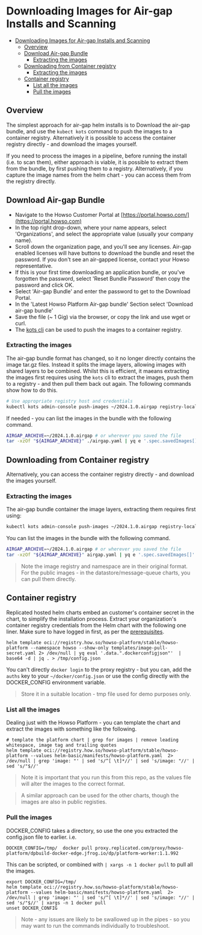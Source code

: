 # Downloading Images for Air-gap Installs and Scanning
- [Downloading Images for Air-gap Installs and Scanning](#downloading-images-for-air-gap-installs-and-scanning)
  - [Overview](#overview)
  - [Download Air-gap Bundle](#download-air-gap-bundle)
    - [Extracting the images](#extracting-the-images)
  - [Downloading from Container registry](#downloading-from-container-registry)
    - [Extracting the images](#extracting-the-images-1)
  - [Container registry](#container-registry)
    - [List all the images](#list-all-the-images)
    - [Pull the images](#pull-the-images)

## Overview 

The simplest approach for air-gap helm installs is to Download the air-gap bundle, and use the `kubect kots` command to push the images to a container registry.  Alternatively it is possible to access the container registry directly - and download the images yourself.

If you need to process the images in a pipeline, before running the install (i.e. to scan them), either approach is viable, it is possible to extract them from the bundle, by first pushing them to a registry.  Alternatively, if you capture the image names from the helm chart - you can access them from the registry directly. 


## Download Air-gap Bundle

- Navigate to the Howso Customer Portal at [https://portal.howso.com/](https://portal.howso.com)
- In the top right drop-down, where your name appears, select 'Organizations', and select the appropriate value (usually your company name).
- Scroll down the organization page, and you'll see any licenses.  Air-gap enabled licenses will have buttons to download the bundle and reset the password.  If you don't see an air-gapped license, contact your Howso representative.
- If this is your first time downloading an application bundle, or you've forgotten the password, select 'Reset Bundle Password' then copy the password and click OK.
- Select 'Air-gap Bundle' and enter the password to get to the Download Portal.
- In the 'Latest Howso Platform Air-gap bundle' Section select 'Download air-gap bundle'
- Save the file (~ 1 Gig) via the browser, or copy the link and use wget or curl. 
- The [kots cli](https://kots.io/kots-cli/) can be used to push the images to a container registry.

### Extracting the images 

The air-gap bundle format has changed, so it no longer directly contains the image tar.gz files.  Instead it splits the image layers, allowing images with shared layers to be combined.  Whilst this is efficient, it maeans extracting the images first requires using the `kots` cli to extract the images, push them to a registry - and then pull them back out again.  The following commands show how to do this.


```sh 
# Use appropriate registry host and credentials
kubectl kots admin-console push-images ~/2024.1.0.airgap registry-localhost:5000 --registry-username reguser --registry-password pw --namespace howso --skip-registry-check
```

If needed - you can list the images in the bundle with the following command. 
```sh
AIRGAP_ARCHIVE=~/2024.1.0.airgap # or wherever you saved the file
tar -xzOf "${AIRGAP_ARCHIVE}" ./airgap.yaml | yq e '.spec.savedImages[]' # The air-gap.yaml file contains a list of the images in the bundle - if you don't have yq just remove that piped cmd
```


## Downloading from Container registry

Alternatively, you can access the container registry directly - and download the images yourself.

### Extracting the images 

The air-gap bundle container the image layers, extracting them requires first using:
```sh
kubectl kots admin-console push-images ~/2024.1.0.airgap registry-localhost:5000 --registry-username reguser --registry-password pw --namespace howso --skip-registry-check
```

You can list the images in the bundle with the following command. 
```sh
AIRGAP_ARCHIVE=~/2024.1.0.airgap # or wherever you saved the file
tar -xzOf "${AIRGAP_ARCHIVE}" airgap.yaml | yq e '.spec.savedImages[]' # The airgap.yaml file contains a list of the images in the bundle - if you don't have yq just remove the piped cmd
```
> Note the image registry and namespace are in their original format.  For the public images - in the datastore/message-queue charts, you can pull them directly.

## Container registry 

Replicated hosted helm charts embed an customer's container secret in the chart, to simplify the installation process.  Extract your organization's container registry credentials from the Helm chart with the following one liner.  Make sure to have logged in first, as per the [prerequisites](../prereqs/README.md).
```
helm template oci://registry.how.so/howso-platform/stable/howso-platform --namespace howso --show-only templates/image-pull-secret.yaml 2> /dev/null | yq eval '.data.".dockerconfigjson"'  | base64 -d | jq . > /tmp/config.json
```

You can't directly `docker login` to the proxy registry - but you can, add the `auths` key to your `~/docker/config.json` or use the config directly with the DOCKER_CONFIG environment variable.
> Store it in a suitable location - tmp file used for demo purposes only.

### List all the images

Dealing just with the Howso Platform - you can template the chart and extract the images with something like the following.
```
# template the platform chart | grep for images | remove leading whitespace, image tag and trailing quotes 
helm template oci://registry.how.so/howso-platform/stable/howso-platform --values helm-basic/manifests/howso-platform.yaml  2> /dev/null | grep 'image: "' | sed 's/^[ \t]*//' | sed 's/image: "//' | sed 's/"$//'
```
> Note it is important that you run this from this repo, as the values file will alter the images to the correct format.

> A similar approach can be used for the other charts, though the images are also in public registies. 

### Pull the images

DOCKER_CONFIG takes a directory, so use the one you extracted the config.json file to earlier.
i.e.
```
DOCKER_CONFIG=/tmp/  docker pull proxy.replicated.com/proxy/howso-platform/dpbuild-docker-edge.jfrog.io/dp/platform-worker:1.1.992
```

This can be scripted, or combined with `| xargs -n 1 docker pull` to pull all the images.

```
export DOCKER_CONFIG=/tmp/
helm template oci://registry.how.so/howso-platform/stable/howso-platform --values helm-basic/manifests/howso-platform.yaml  2> /dev/null | grep 'image: "' | sed 's/^[ \t]*//' | sed 's/image: "//' | sed 's/"$//' | xargs -n 1 docker pull
unset DOCKER_CONFIG
```
> Note - any issues are likely to be swallowed up in the pipes - so you may want to run the commands individually to troubleshoot.
